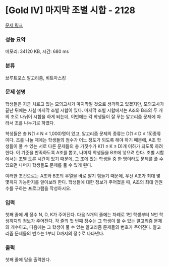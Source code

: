 # [Gold IV] 마지막 조별 시합 - 2128 

[문제 링크](https://www.acmicpc.net/problem/2128) 

### 성능 요약

메모리: 34120 KB, 시간: 680 ms

### 분류

브루트포스 알고리즘, 비트마스킹

### 문제 설명

<p>학생들은 지금 치르고 있는 모의고사가 마지막일 것으로 생각하고 있겠지만, 모의고사가 끝난 뒤에는 사실 마지막 조별 시합이 있다. 마지막 조별 시합에서는 A조와 B조의 두 개의 조로 나뉘어 시합을 하게 되는데, 이번에는 각 학생들이 잘 푸는 알고리즘 문제에 따라서 조를 나누기로 하였다.</p>

<p>학생들은 총 N(1 ≤ N ≤ 1,000)명이 있고, 알고리즘 문제의 종류는 D(1 ≤ D ≤ 15)종류이다. 조를 나눌 때에는 학생들의 점수가 어느 정도가 되도록 해야 하기 때문에, A조 학생들이 풀 수 있는 서로 다른 문제들의 총 가짓수가 K(1 ≤ K ≤ D)개 이하가 되도록 하려 한다. 이 기준을 만족하도록 A조를 뽑고, 나머지 학생들을 B조에 넣으려 한다. 조별 시합에서는 조별 토론 시간이 있기 때문에, 그 조에 있는 학생들 중 한 명이라도 문제를 풀 수 있으면 나머지 학생들도 문제를 풀 수 있게 된다.</p>

<p>이러한 조건으로는 A조와 B조의 우열을 바로 알기 힘들기 때문에, 우선 A조가 최대 몇 몇까지 가능한지를 알아보려 한다. 학생들에 대한 정보가 주어졌을 때, A조의 최대 인원수를 구하는 프로그램을 작성하시오.</p>

### 입력 

 <p>첫째 줄에 세 정수 N, D, K가 주어진다. 다음 N개의 줄에는 차례로 1번 학생부터 N번 학생까지의 정보가 주어진다. 각 줄의 첫 번째 정수는 그 학생이 풀 수 있는 알고리즘 문제의 개수이고, 다음에는 그 학생이 풀 수 있는 알고리즘 문제들의 번호가 주어진다. 알고리즘 문제들의 번호는 1부터 D까지의 정수로 나타낸다.</p>

### 출력 

 <p>첫째 줄에 답을 출력한다.</p>

